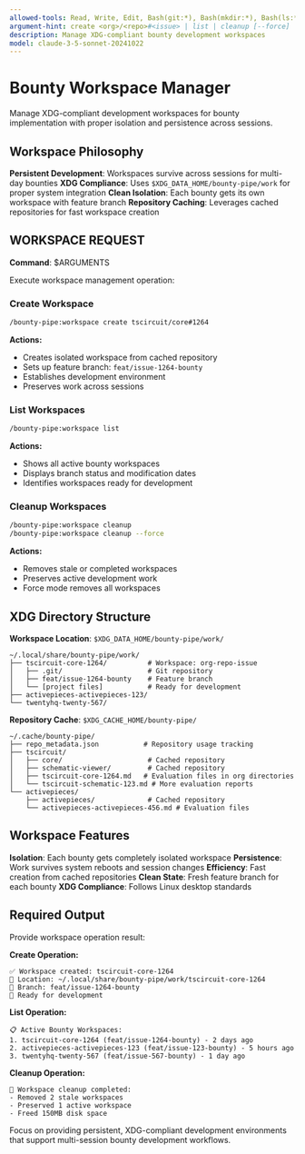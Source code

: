```yaml
---
allowed-tools: Read, Write, Edit, Bash(git:*), Bash(mkdir:*), Bash(ls:*), Bash(find:*)
argument-hint: create <org>/<repo>#<issue> | list | cleanup [--force]
description: Manage XDG-compliant bounty development workspaces
model: claude-3-5-sonnet-20241022
---
```


# Bounty Workspace Manager

Manage XDG-compliant development workspaces for bounty implementation with proper isolation and persistence across sessions.

## Workspace Philosophy

**Persistent Development**: Workspaces survive across sessions for multi-day bounties
**XDG Compliance**: Uses `$XDG_DATA_HOME/bounty-pipe/work` for proper system integration
**Clean Isolation**: Each bounty gets its own workspace with feature branch
**Repository Caching**: Leverages cached repositories for fast workspace creation

## WORKSPACE REQUEST

**Command**: $ARGUMENTS

Execute workspace management operation:

### Create Workspace
```bash
/bounty-pipe:workspace create tscircuit/core#1264
```

**Actions:**
- Creates isolated workspace from cached repository
- Sets up feature branch: `feat/issue-1264-bounty`
- Establishes development environment
- Preserves work across sessions

### List Workspaces
```bash
/bounty-pipe:workspace list
```

**Actions:**
- Shows all active bounty workspaces
- Displays branch status and modification dates
- Identifies workspaces ready for development

### Cleanup Workspaces
```bash
/bounty-pipe:workspace cleanup
/bounty-pipe:workspace cleanup --force
```

**Actions:**
- Removes stale or completed workspaces
- Preserves active development work
- Force mode removes all workspaces

## XDG Directory Structure

**Workspace Location**: `$XDG_DATA_HOME/bounty-pipe/work/`
```
~/.local/share/bounty-pipe/work/
├── tscircuit-core-1264/          # Workspace: org-repo-issue
│   ├── .git/                     # Git repository
│   ├── feat/issue-1264-bounty    # Feature branch
│   └── [project files]           # Ready for development
├── activepieces-activepieces-123/
└── twentyhq-twenty-567/
```

**Repository Cache**: `$XDG_CACHE_HOME/bounty-pipe/`
```
~/.cache/bounty-pipe/
├── repo_metadata.json           # Repository usage tracking
├── tscircuit/
│   ├── core/                     # Cached repository
│   ├── schematic-viewer/         # Cached repository
│   ├── tscircuit-core-1264.md   # Evaluation files in org directories
│   └── tscircuit-schematic-123.md # More evaluation reports
└── activepieces/
    ├── activepieces/             # Cached repository
    └── activepieces-activepieces-456.md # Evaluation files
```

## Workspace Features

**Isolation**: Each bounty gets completely isolated workspace
**Persistence**: Work survives system reboots and session changes
**Efficiency**: Fast creation from cached repositories
**Clean State**: Fresh feature branch for each bounty
**XDG Compliance**: Follows Linux desktop standards

## Required Output

Provide workspace operation result:

**Create Operation:**
```
✅ Workspace created: tscircuit-core-1264
📂 Location: ~/.local/share/bounty-pipe/work/tscircuit-core-1264
🌿 Branch: feat/issue-1264-bounty
🚀 Ready for development
```

**List Operation:**
```
📋 Active Bounty Workspaces:
1. tscircuit-core-1264 (feat/issue-1264-bounty) - 2 days ago
2. activepieces-activepieces-123 (feat/issue-123-bounty) - 5 hours ago
3. twentyhq-twenty-567 (feat/issue-567-bounty) - 1 day ago
```

**Cleanup Operation:**
```
🧹 Workspace cleanup completed:
- Removed 2 stale workspaces
- Preserved 1 active workspace
- Freed 150MB disk space
```

Focus on providing persistent, XDG-compliant development environments that support multi-session bounty development workflows.